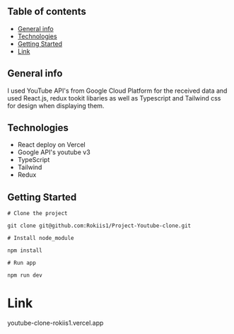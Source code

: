 ## Table of contents

- [General info](#general-info)
- [Technologies](#technologies)
- [Getting Started](#getting-started)
- [Link](#link)

## General info

I used YouTube API's from Google Cloud Platform for the received data and used React.js, redux tookit libaries as well as Typescript and Tailwind css for design when displaying them.

## Technologies

- React deploy on Vercel
- Google API's youtube v3
- TypeScript
- Tailwind
- Redux

## Getting Started

```
# Clone the project

git clone git@github.com:Rokiis1/Project-Youtube-clone.git

# Install node_module

npm install

# Run app

npm run dev

```

# Link

youtube-clone-rokiis1.vercel.app


